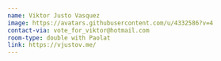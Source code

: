 ```yaml
---
name: Viktor Justo Vasquez
image: https://avatars.githubusercontent.com/u/4332586?v=4
contact-via: vote_for_viktor@hotmail.com
room-type: double with Paolat
link: https://vjustov.me/ 
---
```

